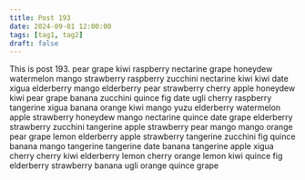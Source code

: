 ```yaml
---
title: Post 193
date: 2024-09-01 12:00:00
tags: [tag1, tag2]
draft: false
---
```

This is post 193.
pear
grape
kiwi
raspberry
nectarine
grape
honeydew
watermelon
mango
strawberry
raspberry
zucchini
nectarine
kiwi
kiwi
date
xigua
elderberry
mango
elderberry
pear
strawberry
cherry
apple
honeydew
kiwi
pear
grape
banana
zucchini
quince
fig
date
ugli
cherry
raspberry
tangerine
xigua
banana
orange
kiwi
mango
yuzu
elderberry
watermelon
apple
strawberry
honeydew
mango
nectarine
quince
date
grape
elderberry
strawberry
zucchini
tangerine
apple
strawberry
pear
mango
mango
orange
pear
grape
lemon
elderberry
apple
strawberry
tangerine
zucchini
fig
quince
banana
mango
tangerine
tangerine
date
banana
tangerine
apple
xigua
cherry
cherry
kiwi
elderberry
lemon
cherry
orange
lemon
kiwi
quince
fig
elderberry
strawberry
banana
ugli
orange
quince
grape
